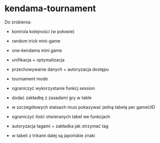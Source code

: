 # kendama-tournament
Do zrobienia:
* kontrola kolejności (w połowie)
* random trick mini-game
* one-kendama mini game
* unifikacja + optymalizacja
* przechowywanie danych + autoryzacja dostępu
* tournament mode

* ograniczyć wykorzystanie funkcj session
* dodać zakładkę z zasadami gry w table
* w szczegółowych statsach musi pokazywać jedną tabelę per gameUID
* ograniczyć ilość otwieranych tabel we funkcjach 
* autoryzacja tagami + zakładka jak otrzymać tag


* w tabeli z trikami dalej są japońskie znaki